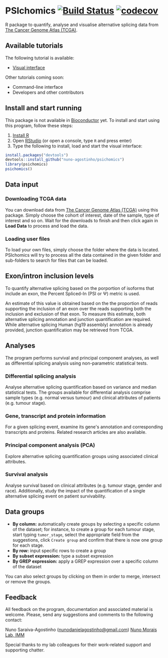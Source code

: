 # PSIchomics [![Build Status](https://travis-ci.org/nuno-agostinho/psichomics.svg?branch=master)](https://travis-ci.org/nuno-agostinho/psichomics) [![codecov](https://codecov.io/gh/nuno-agostinho/psichomics/branch/master/graph/badge.svg?token=huZOun5jSD)](https://codecov.io/gh/nuno-agostinho/psichomics)
R package to quantify, analyse and visualise alternative splicing data from 
[The Cancer Genome Atlas (TCGA)](https://tcga-data.nci.nih.gov/docs/publications/tcga).

## Available tutorials

The following tutorial is available:

* [Visual interface](http://rpubs.com/nuno-agostinho/psichomics-tutorial-visual)

Other tutorials coming soon:

* Command-line interface
* Developers and other contributors

## Install and start running
This package is not available in [Bioconductor](https://www.bioconductor.org)
yet. To install and start using this program, follow these steps:

1. [Install R](https://www.r-project.org/)
2. Open [RStudio](https://www.rstudio.com/products/rstudio) (or open a console, 
type `R` and press enter)
3. Type the following to install, load and start the visual interface:
```r
install.packages("devtools")
devtools::install_github("nuno-agostinho/psichomics")
library(psichomics)
psichomics()
```

## Data input
### Downloading TCGA data
You can download data from
[The Cancer Genome Atlas (TCGA)](https://tcga-data.nci.nih.gov) using this
package. Simply choose the cohort of interest, date of the sample, type of 
interest and so on. Wait for the downloads to finish and then click again in 
**Load Data** to process and load the data.

### Loading user files
To load your own files, simply choose the folder where the data is located. 
PSIchomics will try to process all the data contained in the given folder and
sub-folders to search for files that can be loaded.

## Exon/intron inclusion levels
To quantify alternative splicing based on the porportion of isoforms that 
include an exon, the Percent Spliced-In (PSI or Ψ) metric is used.

An estimate of this value is obtained based on the the proportion of reads 
supporting the inclusion of an exon over the reads supporting both the inclusion
and exclusion of that exon. To measure this estimate, both alternative splicing 
annotation and junction quantification are required. While alternative splicing 
Human (hg19 assembly) annotation is already provided, junction quantification 
may be retrieved from TCGA.

## Analyses
The program performs survival and principal component analyses, as well as
differential splicing analysis using non-parametric statistical tests.

### Differential splicing analysis
Analyse alternative splicing quantification based on variance and median 
statistical tests. The groups available for differential analysis comprise 
sample types (e.g. normal versus tumour) and clinical attributes of patients 
(e.g. tumour stage).

### Gene, transcript and protein information
For a given splicing event, examine its gene's annotation and corresponding 
transcripts and proteins. Related research articles are also available.

### Principal component analysis (PCA)
Explore alternative splicing quantification groups using associated clinical 
attributes.

### Survival analysis
Analyse survival based on clinical attributes (e.g. tumour stage, gender and
race). Additionally, study the impact of the quantification of a single 
alternative splicing event on patient survivability.

## Data groups

- **By column:** automatically create groups by selecting a specific column of 
the dataset; for instance, to create a group for each tumour stage, start typing
`tumor_stage`, select the appropriate field from the suggestions, click 
`Create group` and confirm that there is now one group for each stage.
- **By row:** input specific rows to create a group
- **By subset expression:** type a subset expression
- **By GREP expression:** apply a GREP expression over a specific column of the 
dataset

You can also select groups by clicking on them in order to merge, intersect or 
remove the groups.

## Feedback
All feedback on the program, documentation and associated material is welcome. 
Please, send any suggestions and comments to the following contact:

Nuno Saraiva-Agostinho (nunodanielagostinho@gmail.com)
<a href="http://imm.medicina.ulisboa.pt/group/compbio/" target="_blank">Nuno Morais Lab, IMM</a>

Special thanks to my lab colleagues for their work-related support and 
supporting chatter.
